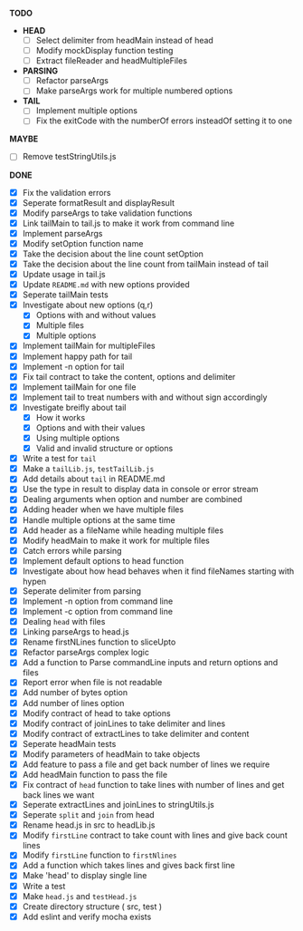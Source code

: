 **TODO**
- **HEAD**
  - [ ] Select delimiter from headMain instead of head
  - [ ] Modify mockDisplay function testing
  - [ ] Extract fileReader and headMultipleFiles

- **PARSING**
  - [ ] Refactor parseArgs
  - [ ] Make parseArgs work for multiple numbered options

- **TAIL**
  - [ ] Implement multiple options
  - [ ] Fix the exitCode with the numberOf errors insteadOf setting it to one

**MAYBE**
- [ ] Remove testStringUtils.js

**DONE**

- [x] Fix the validation errors
- [x] Seperate formatResult and displayResult
- [x] Modify parseArgs to take validation functions
- [x] Link tailMain to tail.js to make it work from command line
- [x] Implement parseArgs
- [x] Modify setOption function name
- [x] Take the decision about the line count setOption
- [x] Take the decision about the line count from tailMain instead of tail
- [x] Update usage in tail.js
- [x] Update `README.md` with new options provided
- [x] Seperate tailMain tests
- [x] Investigate about new options (q,r)
  - [x] Options with and without values
  - [x] Multiple files
  - [x] Multiple options
- [x] Implement tailMain for multipleFiles
- [x] Implement happy path for tail
- [x] Implement -n option for tail
- [x] Fix tail contract to take the content, options and delimiter
- [x] Implement tailMain for one file
- [x] Implement tail to treat numbers with and without sign accordingly
- [x] Investigate breifly about tail
  - [x] How it works
  - [x] Options and with their values
  - [x] Using multiple options
  - [x] Valid and invalid structure or options
- [x] Write a test for `tail`
- [x] Make a `tailLib.js`, `testTailLib.js`
- [x] Add details about `tail` in README.md
- [x] Use the type in result to display data in console or error stream
- [x] Dealing arguments when option and number are combined 
- [x] Adding header when we have multiple files
- [x] Handle multiple options at the same time
- [x] Add header as a fileName while heading multiple files
- [x] Modify headMain to make it work for multiple files
- [x] Catch errors while parsing
- [x] Implement default options to head function
- [x] Investigate about how head behaves when it find fileNames starting with hypen
- [x] Seperate delimiter from parsing
- [x] Implement -n option from command line
- [x] Implement -c option from command line
- [x] Dealing `head` with files
- [x] Linking parseArgs to head.js
- [x] Rename firstNLines function to sliceUpto
- [x] Refactor parseArgs complex logic
- [x] Add a function to Parse commandLine inputs and return options and files
- [x] Report error when file is not readable
- [x] Add number of bytes option
- [x] Add number of lines option
- [x] Modify contract of head to take options
- [x] Modify contract of joinLines to take delimiter and lines
- [x] Modify contract of extractLines to take delimiter and content
- [x] Seperate headMain tests
- [x] Modify parameters of headMain to take objects
- [x] Add feature to pass a file and get back number of lines we require
- [x] Add headMain function to pass the file
- [x] Fix contract of `head` function to take lines with number of lines and get
 back lines we want
- [x] Seperate extractLines and joinLines to stringUtils.js
- [x] Seperate `split` and `join` from head
- [x] Rename head.js in src to headLib.js
- [x] Modify `firstLine` contract to take count with lines and give back count lines
- [x] Modify `firstLine` function to `firstNlines` 
- [x] Add a function which takes lines and gives back first line
- [x] Make 'head' to display single line
- [x] Write a test
- [x] Make `head.js` and `testHead.js` 
- [x] Create directory structure ( src, test )
- [x] Add eslint and verify mocha exists